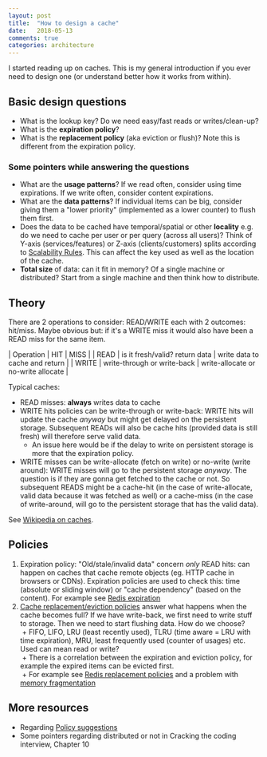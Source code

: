 ```yaml
---
layout: post
title:  "How to design a cache"
date:   2018-05-13
comments: true
categories: architecture
---
```

I started reading up on caches. This is my general introduction if you ever need to design one (or understand better how it works from within).

## Basic design questions
+ What is the lookup key? Do we need easy/fast reads or writes/clean-up?
+ What is the **expiration policy**?
+ What is the **replacement policy** (aka eviction or flush)? Note this is different from the expiration policy.

### Some pointers while answering the questions
+ What are the **usage patterns**? If we read often, consider using time expirations. If we write often, consider content expirations.
+ What are the **data patterns**? If individual items can be big, consider giving them a "lower priority" (implemented as a lower counter) to flush them first.
+ Does the data to be cached have temporal/spatial or other **locality** e.g. do we need to cache per user or per query (across all users)? Think of Y-axis (services/features) or Z-axis (clients/customers) splits according to [Scalability Rules](http://scalabilityrules.com/). This can affect the key used as well as the location of the cache.
+ **Total size** of data: can it fit in memory? Of a single machine or distributed? Start from a single machine and then think how to distribute.

## Theory
There are 2 operations to consider: READ/WRITE each with 2 outcomes: hit/miss. Maybe obvious but: if it's a WRITE miss it would also have been a READ miss for the same item.

| Operation | HIT | MISS |
| READ | is it fresh/valid? return data | write data to cache and return |
| WRITE | write-through or write-back | write-allocate or no-write allocate |

Typical caches:
+ READ misses: **always** writes data to cache
+ WRITE hits policies can be write-through or write-back: WRITE hits will update the cache *anyway* but might get delayed on the persistent storage. Subsequent READs will also be cache hits (provided data is still fresh) will therefore serve valid data.
  + An issue here would be if the delay to write on persistent storage is more that the expiration policy.
+ WRITE misses can be write-allocate (fetch on write) or no-write (write around): WRITE misses will go to the persistent storage *anyway*. The question is if they are gonna get fetched to the cache or not. So subsequent READS might be a cache-hit (in the case of write-allocate, valid data because it was fetched as well) or a cache-miss (in the case of write-around, will go to the persistent storage that has the valid data).

See <a href="https://en.wikipedia.org/wiki/Cache_(computing)">Wikipedia on caches</a>.

## Policies
1. Expiration policy: "Old/stale/invalid data" concern *only* READ hits: can happen on caches that cache remote objects (eg. HTTP cache in browsers or CDNs). Expiration policies are used to check this: time (absolute or sliding window) or "cache dependency" (based on the content). For example see [Redis expiration](https://redis.io/commands/expire)
2. [Cache replacement/eviction policies](https://en.wikipedia.org/wiki/Cache_replacement_policies) answer what happens when the cache becomes full? If we have write-back, we first need to write stuff to storage. Then we need to start flushing data. How do we choose?  
 + FIFO, LIFO, LRU (least recently used), TLRU (time aware = LRU with time expiration), MRU, least frequently used (counter of usages) etc. Used can mean read or write?  
 + There is a correlation between the expiration and eviction policy, for example the expired items can be evicted first.  
 + For example see [Redis replacement policies](https://redis.io/topics/lru-cache) and a problem with [memory fragmentation](https://www.couyon.net/blog/using-redis-as-a-lru-cache-dont-do-it)

## More resources
+ Regarding [Policy suggestions](https://www.neovolve.com/2008/10/08/cache-expiration-policies/)
+ Some pointers regarding distributed or not in Cracking the coding interview, Chapter 10

